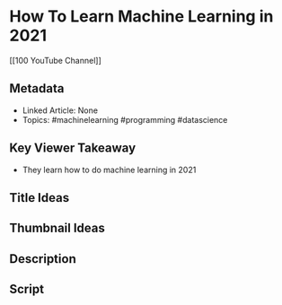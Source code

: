 # How To Learn Machine Learning in 2021

[[100 YouTube Channel]]

## Metadata
- Linked Article: None
- Topics: #machinelearning #programming #datascience

## Key Viewer Takeaway
- They learn how to do machine learning in 2021
## Title Ideas

## Thumbnail Ideas

## Description

## Script